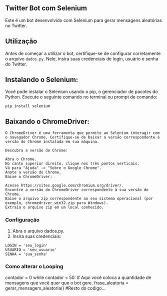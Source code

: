 ## Twitter Bot com Selenium

Este é um bot desenvolvido com Selenium para gerar mensagens aleatórias no Twitter.

## Utilização

Antes de começar a utilizar o bot, certifique-se de configurar corretamente o arquivo `dados.py`. Nele, insira suas credenciais de login, usuário e senha do Twitter.

## Instalando o Selenium:

Você pode instalar o Selenium usando o pip, o gerenciador de pacotes do Python. Execute o seguinte comando no terminal ou prompt de comando:

```pip install selenium```

## Baixando o ChromeDriver:
```
O ChromeDriver é uma ferramenta que permite ao Selenium interagir com o navegador Chrome. Certifique-se de baixar a versão correspondente à versão do Chrome instalada em sua máquina.

Descubra a versão do Chrome:

Abra o Chrome.
No canto superior direito, clique nos três pontos verticais.
Vá para "Ajuda" -> "Sobre o Google Chrome".
Anote a versão do Chrome.
Baixe o ChromeDriver:

Acesse https://sites.google.com/chromium.org/driver/.
Encontre a versão do ChromeDriver correspondente à sua versão do Chrome.
Baixe o arquivo zip correspondente ao seu sistema operacional (por exemplo, chromedriver_win32.zip para Windows).
Extraia o arquivo zip em um local conhecido.
```






### Configuração

1. Abra o arquivo dados.py.
2. Insira suas credenciais:


```
LOGIN = 'seu_login'
USUARIO = 'seu_usuario'
SENHA = 'sua_senha'
```




### Como alterar o Looping

contador = 0
while contador < 50: # Aqui você coloca a quantidade de mensagens que você quer que o bot gere.
    frase_aleatoria = gerar_mensagem_aleatoria()
    #Resto do codigo...
